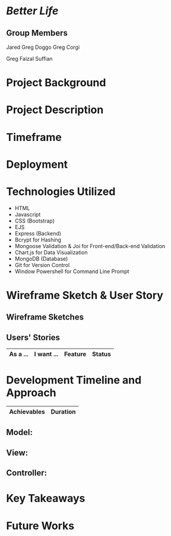 
# **_Better Life_**

## Group Members

Jared
Greg Doggo
Greg Corgi

Greg
Faizal
Suffian

# **Project Background**

# **Project Description**

# **Timeframe**



# **Deployment** 


# **Technologies Utilized**

- HTML
- Javascript
- CSS (Bootstrap)
- EJS
- Express (Backend)
- Bcrypt for Hashing
- Mongoose Validation & Joi for Front-end/Back-end Validation
- Chart.js for Data Visualization
- MongoDB (Database)
- Git for Version Control
- Window Powershell for Command Line Prompt


# **Wireframe Sketch & User Story**
## Wireframe Sketches


## Users' Stories

| As a ...  | I want ...  | Feature | Status
| :-------- |:------------|:---------|:---------

# **Development Timeline and Approach**


| Achievables | Duration |
| :--- | :----------- |


## **Model:**

## **View:**

## **Controller:**


# **Key Takeaways**

# **Future Works**


